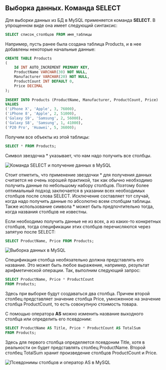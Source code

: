 ## Выборка данных. Команда SELECT

Для выборки данных из БД в MySQL применяется команда **SELECT**. В упрощенном виде она имеет следующий синтаксис:

```sql
SELECT список_столбцов FROM имя_таблицы
```

Например, пусть ранее была создана таблица Products, и в нее добавлены некоторые начальные данные:

```sql
CREATE TABLE Products
(
    Id INT AUTO_INCREMENT PRIMARY KEY,
    ProductName VARCHAR(30) NOT NULL,
    Manufacturer VARCHAR(20) NOT NULL,
    ProductCount INT DEFAULT 0,
    Price DECIMAL
);
 
INSERT INTO Products (ProductName, Manufacturer, ProductCount, Price)
VALUES
('iPhone X', 'Apple', 3, 76000),
('iPhone 8', 'Apple', 2, 51000),
('Galaxy S9', 'Samsung', 2, 56000),
('Galaxy S8', 'Samsung', 1, 41000),
('P20 Pro', 'Huawei', 5, 36000);
```

Получим все объекты из этой таблицы:

```sql
SELECT * FROM Products;
```

Символ звездочка * указывает, что нам надо получить все столбцы.

![Команда SELECT и получение данных в MySQL](https://metanit.com/sql/mysql/pics/3.2.png)

Стоит отметить, что применение звездочки * для получения данных считается не очень хорошей практикой, так как обычно необходимо получить данные по 
небольшому набору столбцов. Поэтому более оптимальный подход заключается в указании всех необходимых столбцов после слова SELECT. Исключение 
составляет тот случай, когда надо получить данные по абсолютно всем столбцам таблицы. Также использование символа * может быть предпочтительно 
тогда, когда названия столбцов не известны.

Если необходимо получить данные не из всех, а из каких-то конкретных столбцов, тогда спецификации этих столбцов перечисляются через запятую после SELECT:

```sql
SELECT ProductName, Price FROM Products;
```

![Выборка данных в MySQL](https://metanit.com/sql/mysql/pics/3.3.png)

Спецификация столбца необязательно должна представлять его название. Это может быть любое выражение, например, результат арифметической операции. Так, выполним следующий запрос:

```sql
SELECT ProductName, Price * ProductCount
FROM Products;
```

Здесь при выборке будут создаваться два столбца. Причем второй столбец представляет значение столбца Price, умноженное на значение столбца 
ProductCount, то есть совокупную стоимость товара.

С помощью оператора **AS** можно изменить название выходного столбца или определить его псевдоним:

```sql
SELECT ProductName AS Title, Price * ProductCount AS TotalSum
FROM Products;
```

Здесь для первого столбца определяется псевдоним Title, хотя в реальности он будет представлять столбец ProductName. 
Второй столбец TotalSum хранит произведение столбцов ProductCount и Price.

![Псевдонимы столбцов и оператор AS в MySQL](https://metanit.com/sql/mysql/pics/3.4.png)

